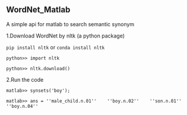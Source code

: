## WordNet_Matlab
A simple api for matlab to search semantic synonym

1.Download WordNet by nltk (a python package)

`pip install nltk` or `conda install nltk`

`python>> import nltk`

`python>> nltk.download()`

2.Run the code

`matlab>> synsets('boy');`

`matlab>> ans = ''male_child.n.01''    ''boy.n.02''    ''son.n.01''    ''boy.n.04''`
